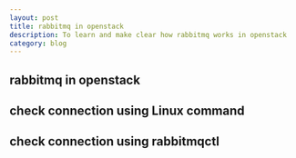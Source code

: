 ```yaml
---
layout: post
title: rabbitmq in openstack
description: To learn and make clear how rabbitmq works in openstack
category: blog
---
```


## rabbitmq in openstack

## check connection using Linux command 

## check connection using rabbitmqctl


[Shannonh]:    https://github.com/xhan-shannon "xhan-shannon"
